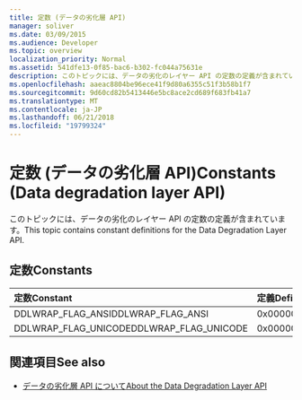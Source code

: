 ```yaml
---
title: 定数 (データの劣化層 API)
manager: soliver
ms.date: 03/09/2015
ms.audience: Developer
ms.topic: overview
localization_priority: Normal
ms.assetid: 541dfe13-0f85-bac6-b302-fc044a75631e
description: このトピックには、データの劣化のレイヤー API の定数の定義が含まれています。
ms.openlocfilehash: aaeac8804be96ece41f9d80a6355c51f3b58b1f7
ms.sourcegitcommit: 9d60cd82b5413446e5bc8ace2cd689f683fb41a7
ms.translationtype: MT
ms.contentlocale: ja-JP
ms.lasthandoff: 06/21/2018
ms.locfileid: "19799324"
---
```

# <a name="constants-data-degradation-layer-api"></a><span data-ttu-id="b8686-103">定数 (データの劣化層 API)</span><span class="sxs-lookup"><span data-stu-id="b8686-103">Constants (Data degradation layer API)</span></span>

<span data-ttu-id="b8686-104">このトピックには、データの劣化のレイヤー API の定数の定義が含まれています。</span><span class="sxs-lookup"><span data-stu-id="b8686-104">This topic contains constant definitions for the Data Degradation Layer API.</span></span>
  
## <a name="constants"></a><span data-ttu-id="b8686-105">定数</span><span class="sxs-lookup"><span data-stu-id="b8686-105">Constants</span></span>

|<span data-ttu-id="b8686-106">**定数**</span><span class="sxs-lookup"><span data-stu-id="b8686-106">**Constant**</span></span>|<span data-ttu-id="b8686-107">**定義**</span><span class="sxs-lookup"><span data-stu-id="b8686-107">**Definition**</span></span>|
|:-----|:-----|
|<span data-ttu-id="b8686-108">DDLWRAP_FLAG_ANSI</span><span class="sxs-lookup"><span data-stu-id="b8686-108">DDLWRAP_FLAG_ANSI</span></span>  <br/> |<span data-ttu-id="b8686-109">0x00000001</span><span class="sxs-lookup"><span data-stu-id="b8686-109">0x00000001</span></span>  <br/> |
|<span data-ttu-id="b8686-110">DDLWRAP_FLAG_UNICODE</span><span class="sxs-lookup"><span data-stu-id="b8686-110">DDLWRAP_FLAG_UNICODE</span></span>  <br/> |<span data-ttu-id="b8686-111">0x00000002</span><span class="sxs-lookup"><span data-stu-id="b8686-111">0x00000002</span></span>  <br/> |
   
## <a name="see-also"></a><span data-ttu-id="b8686-112">関連項目</span><span class="sxs-lookup"><span data-stu-id="b8686-112">See also</span></span>

- [<span data-ttu-id="b8686-113">データの劣化層 API について</span><span class="sxs-lookup"><span data-stu-id="b8686-113">About the Data Degradation Layer API</span></span>](about-the-data-degradation-layer-api.md)

